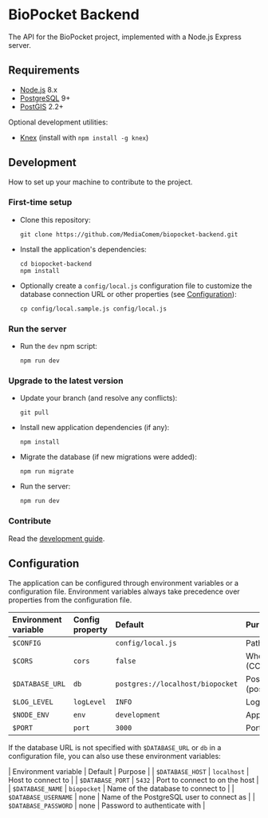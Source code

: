 # BioPocket Backend

The API for the BioPocket project, implemented with a Node.js Express server.



## Requirements

* [Node.js][node] 8.x
* [PostgreSQL][postgresql] 9+
* [PostGIS][postgis] 2.2+

Optional development utilities:

* [Knex][knex] (install with `npm install -g knex`)



## Development

How to set up your machine to contribute to the project.

### First-time setup

* Clone this repository:

      git clone https://github.com/MediaComem/biopocket-backend.git

* Install the application's dependencies:

      cd biopocket-backend
      npm install

* Optionally create a `config/local.js` configuration file to customize the
  database connection URL or other properties (see [Configuration][config]):

      cp config/local.sample.js config/local.js

### Run the server

* Run the `dev` npm script:

      npm run dev

### Upgrade to the latest version

* Update your branch (and resolve any conflicts):

      git pull

* Install new application dependencies (if any):

      npm install

* Migrate the database (if new migrations were added):

      npm run migrate

* Run the server:

      npm run dev

### Contribute

Read the [development guide][dev-guide].



## Configuration

The application can be configured through environment variables or a configuration file.
Environment variables always take precedence over properties from the
configuration file.

| Environment variable | Config property | Default                          | Purpose                                                                               |
| :---                 | :---            | :---                             | :---                                                                                  |
| `$CONFIG`            |                 | `config/local.js`                | Path to the local configuration file to load                                          |
| `$CORS`              | `cors`          | `false`                          | Whether to enable Cross-Origin Request Sharing (CORS)                                 |
| `$DATABASE_URL`      | `db`            | `postgres://localhost/biopocket` | PostgreSQL database URL to connect to (postgres://username:password@host:port/dbname) |
| `$LOG_LEVEL`         | `logLevel`      | `INFO`                           | Log level (`TRACE`, `DEBUG`, `INFO`, `WARN`, `ERROR`, `FATAL`)                        |
| `$NODE_ENV`          | `env`           | `development`                    | Application environment (`development` or `production`)                               |
| `$PORT`              | `port`          | `3000`                           | Port to run the Node.js Express server on                                             |

If the database URL is not specified with `$DATABASE_URL` or `db` in a configuration file, you can also use these environment variables:

| Environment variable | Default     | Purpose                                   |
| `$DATABASE_HOST`     | `localhost` | Host to connect to                        |
| `$DATABASE_PORT`     | `5432`      | Port to connect to on the host            |
| `$DATABASE_NAME`     | `biopocket` | Name of the database to connect to        |
| `$DATABASE_USERNAME` | none        | Name of the PostgreSQL user to connect as |
| `$DATABASE_PASSWORD` | none        | Password to authenticate with             |



[config]: #configuration
[dev-guide]: DEVELOPMENT.md
[knex]: http://knexjs.org
[node]: https://nodejs.org
[postgis]: http://postgis.net
[postgresql]: https://www.postgresql.org
